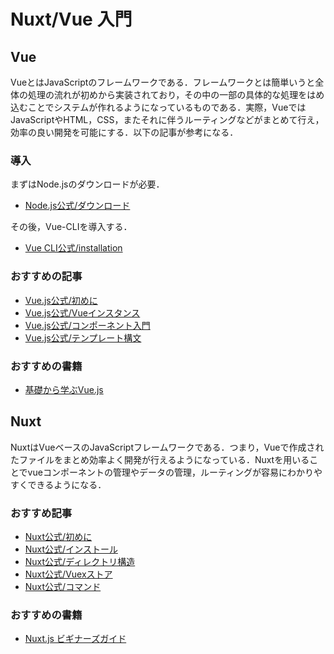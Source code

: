 # Nuxt/Vue 入門

## Vue
VueとはJavaScriptのフレームワークである．フレームワークとは簡単いうと全体の処理の流れが初めから実装されており，その中の一部の具体的な処理をはめ込むことでシステムが作れるようになっているものである．実際，VueではJavaScriptやHTML，CSS，またそれに伴うルーティングなどがまとめて行え，効率の良い開発を可能にする．以下の記事が参考になる．  

### 導入  
まずはNode.jsのダウンロードが必要．
- [Node.js公式/ダウンロード](https://nodejs.org/ja/download/)  
  
その後，Vue-CLIを導入する．
- [Vue CLI公式/installation](https://cli.vuejs.org/guide/installation.html)

### おすすめの記事
- [Vue.js公式/初めに](https://jp.vuejs.org/v2/guide/index.html)
- [Vue.js公式/Vueインスタンス](https://jp.vuejs.org/v2/guide/instance.html)
- [Vue.js公式/コンポーネント入門](https://jp.vuejs.org/v2/guide/components.html)
- [Vue.js公式/テンプレート構文](https://jp.vuejs.org/v2/guide/syntax.html)

### おすすめの書籍
- [基礎から学ぶVue.js](https://cr-vue.mio3io.com/)



## Nuxt
NuxtはVueベースのJavaScriptフレームワークである．つまり，Vueで作成されたファイルをまとめ効率よく開発が行えるようになっている．Nuxtを用いることでvueコンポーネントの管理やデータの管理，ルーティングが容易にわかりやすくできるようになる．  
### おすすめ記事
- [Nuxt公式/初めに](https://ja.nuxtjs.org/guide)
- [Nuxt公式/インストール](https://ja.nuxtjs.org/guide/installation)
- [Nuxt公式/ディレクトリ構造](https://ja.nuxtjs.org/guide/directory-structure/)
- [Nuxt公式/Vuexストア](https://ja.nuxtjs.org/guide/vuex-store)
- [Nuxt公式/コマンド](https://ja.nuxtjs.org/guide/commands)  

### おすすめの書籍
- [Nuxt.js ビギナーズガイド](https://nuxt-beginners-guide.elevenback.jp/)